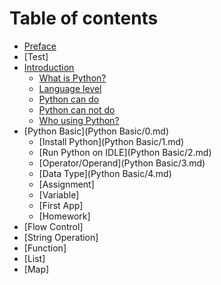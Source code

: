 # Table of contents

* [Preface](README.md)
* [Test]
* [Introduction](Introduction/0.md)
    * [What is Python?](Introduction/1.md)
    * [Language level](Introduction/2.md)
    * [Python can do](Introduction/3.md)
    * [Python can not do](Introduction/4.md)
    * [Who using Python?](Introduction/5.md)
* [Python Basic](Python Basic/0.md)
    * [Install Python](Python Basic/1.md)
    * [Run Python on IDLE](Python Basic/2.md)
    * [Operator/Operand](Python Basic/3.md)
    * [Data Type](Python Basic/4.md)
    * [Assignment]
    * [Variable]
    * [First App]
    * [Homework]
* [Flow Control]
* [String Operation]
* [Function]
* [List]
* [Map]


